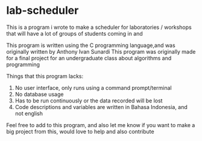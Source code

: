 # lab-scheduler
This is a program i wrote to make a scheduler for laboratories / workshops that will have a lot of groups of students coming in and 

This program is written using the C programming language,and was originally written by Anthony Ivan Sunardi
This program was originally made for a final project for an undergraduate class about algorithms and programming

Things that this program lacks:
1.  No user interface, only runs using a command prompt/terminal
2.  No database usage
3.  Has to be run continuously or the data recorded will be lost
4.  Code descriptions and variables are written in Bahasa Indonesia, and not english

Feel free to add to this program, and also let me know if you want to make a big project from this, would love to help
and also contribute
